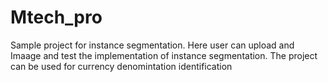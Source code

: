 # Mtech_pro 
Sample project for instance segmentation. Here  user can upload and Imaage and test the implementation of instance segmentation. The project can be used for currency denomintation identification
